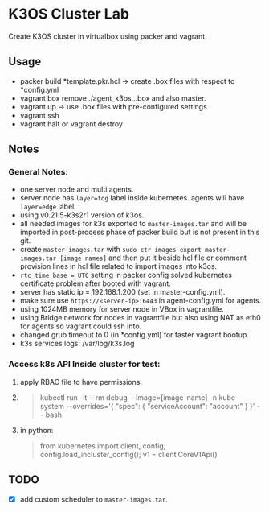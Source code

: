 # K3OS Cluster Lab
Create K3OS cluster in virtualbox using packer and vagrant.

## Usage
* packer build *template.pkr.hcl -> create .box files with respect to *config.yml
* vagrant box remove ./agent_k3os...box and also master.
* vagrant up -> use .box files with pre-configured settings
* vagrant ssh
* vagrant halt or vagrant destroy

## Notes
### General Notes:
- one server node and multi agents.
- server node has `layer=fog` label inside kubernetes. agents will have `layer=edge` label.
- using v0.21.5-k3s2r1 version of k3os.
- all needed images for k3s exported to `master-images.tar` and will be imported in post-process phase of packer build but is not present in this git.
- create `master-images.tar` with `sudo ctr images export master-images.tar [image names]` and then put it beside hcl file or comment provision lines in hcl file related to import images into k3os.
- `rtc_time_base = UTC` setting in packer config solved kubernetes certificate problem after booted with vagrant.
- server has static ip = 192.168.1.200 (set in master-config.yml).
- make sure use `https://<server-ip>:6443` in agent-config.yml for agents.
- using 1024MB memory for server node in VBox in vagrantfile.
- using Bridge network for nodes in vagrantfile but also using NAT as eth0 for agents so vagrant could ssh into.
- changed grub timeout to 0 (in *config.yml) for faster vagrant bootup.
- k3s services logs: /var/log/k3s.log

### Access k8s API Inside cluster for test:
1. apply RBAC file to have permissions.
2. > kubectl run -it --rm debug --image=[image-name] -n kube-system --overrides='{ "spec": { "serviceAccount": "account" }  }' -- bash
3. in python:
    > from kubernetes import client, config; config.load_incluster_config(); v1 = client.CoreV1Api()
 
## TODO
- [x] add custom scheduler to `master-images.tar`.